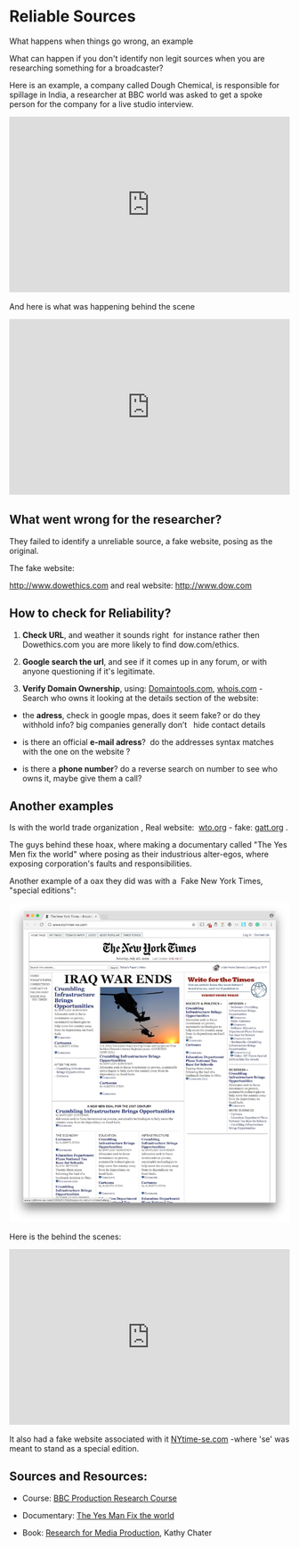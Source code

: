 # Reliable Sources

What happens when things go wrong, an example

What can happen if you don't identify non legit sources when you are researching something for a broadcaster?

Here is an example, a company called Dough Chemical, is responsible for spillage in India, a researcher at BBC world was asked to get a spoke person for the company for a live studio interview.

<iframe width="100%" height="315" src="https://www.youtube.com/embed/LiWlvBro9eI?rel=0" frameborder="0" allowfullscreen></iframe>


<!-- tip: watch up to min 00:37 then pause  -->

And here is what was happening behind the scene

<iframe width="100%" height="315" src="https://www.youtube.com/embed/OazUh0Ym8rc?rel=0&amp;start=1585" frameborder="0" allowfullscreen></iframe>



<!--  tip: fast forward to min 26:25 to see the behind the scene of the BBC world interview, for some context. -->

## What went wrong for the researcher?

They failed to identify a unreliable source, a fake website, posing as the original.

The fake website:

http://www.dowethics.com and real website: http://www.dow.com


## How to check for Reliability?

1. **Check URL**, and weather it sounds right  for instance rather then Dowethics.com you are more likely to find dow.com/ethics.

2. **Google search the url**, and see if it comes up in any forum, or with anyone questioning if it's legitimate.

3. **Verify Domain Ownership**, using: [Domaintools.com](http://www.domaintools.com/), [whois.com](http://www.whois.com/) - Search who owns it looking at the details section of the website:

- the **adress**, check in google mpas, does it seem fake? or do they withhold info? big companies generally don’t   hide contact details

- is there an official **e-mail adress**?  do the addresses syntax matches with the one on the website ?  

- is there a **phone number**? do a reverse search on number to see who owns it, maybe give them a call?



## Another examples

Is with the world trade organization , Real website:  [wto.org](http://www.wto.org/) - fake: [gatt.org](http://www.gatt.org/) .

The guys behind these hoax, where making a documentary called "The Yes Men fix the world" where posing as their industrious alter-egos, where exposing corporation's faults and responsibilities.

Another example of a oax they did was with a  Fake New York Times, "special editions":

![NY Times Special Edition](/assets/NYTimes-se.png)


Here is the behind the scenes:

<iframe width="100%" height="315" src="https://www.youtube.com/embed/YoZQNgAnvqs?rel=0" frameborder="0" allowfullscreen></iframe>


It also had a fake website associated with it [NYtime-se.com](http://www.nytimes-se.com/) -where 'se' was meant to stand as a special edition.


## Sources and Resources:

- Course: [BBC Production Research Course](http://www.bbcacademy.com/bbc/servlet/ekp?CID=20010727&TX=FORMAT1&BACKTOCATALOG=Y)

- Documentary: [The Yes Man Fix the world](http://http//dogwoof.com/films/the-yes-men-fix-the-world)

- Book: [Research for Media Production](http://amzn.eu/8wyTJgJ), Kathy Chater